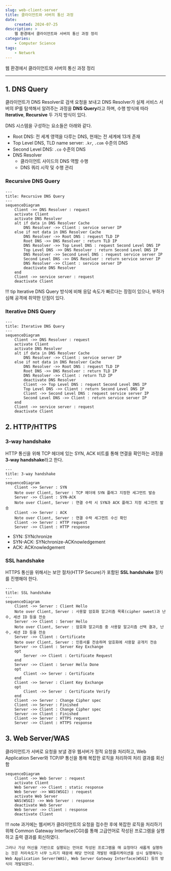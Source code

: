 ```yaml
---
slug: web-client-server
title: 클라이언트와 서버의 통신 과정
date:
    created: 2024-07-25
description: >
    웹 환경에서 클라이언트와 서버의 통신 과정 정리
categories:
    - Computer Science
tags:
    - Network
---
```


웹 환경에서 클라이언트와 서버의 통신 과정 정리  

<!-- more -->

---

## 1. DNS Query

클라이언트가 DNS Resolver로 검색 요청을 보내고 DNS Resolver가 실제 서비스 서버의 IP를 탐색해서 알려주는 과정을 **DNS Query**라고 하며, 수행 방식에 따라 **Iterative**, **Recursive** 두 가지 방식이 있다.  

DNS 시스템을 구성하는 요소들은 아래와 같다.  

- Root DNS: 전 세계 영역을 다루는 DNS, 현재는 전 세계에 13개 존재
- Top Level DNS, TLD name server: `.kr`, `.com` 수준의 DNS
- Second Level DNS: `.co` 수준의 DNS
- DNS Resolver
    - 클라이언트 사이드의 DNS 역할 수행
    - DNS 쿼리 시작 및 수행 관리

### Recursive DNS Query

```mermaid
---
title: Recursive DNS Query
---
sequenceDiagram
    Client ->> DNS Resolver : request
    activate Client
    activate DNS Resolver
    alt if data in DNS Resolver Cache
        DNS Resolver ->> Client : service server IP
    else if not data in DNS Resolver Cache
        DNS Resolver ->> Root DNS : request TLD IP
        Root DNS ->> DNS Resolver : return TLD IP
        DNS Resolver ->> Top Level DNS : request Second Level DNS IP
        Top Level DNS ->> DNS Resolver : return Second Level DNS IP
        DNS Resolver ->> Second Level DNS : request service server IP
        Second Level DNS ->> DNS Resolver : return service server IP
        DNS Resolver ->> Client : service server IP
        deactivate DNS Resolver
    end
    Client ->> service server : request
    deactivate Client
```

!!! tip
    Iterative DNS Query 방식에 비해 응답 속도가 빠르다는 장점이 있으나, 부하가 심해 공격에 취약한 단점이 있다.  

### Iterative DNS Query

```mermaid
---
title: Iterative DNS Query
---
sequenceDiagram
    Client ->> DNS Resolver : request
    activate Client
    activate DNS Resolver
    alt if data in DNS Resolver Cache
        DNS Resolver ->> Client : service server IP
    else if not data in DNS Resolver Cache
        DNS Resolver ->> Root DNS : request TLD IP
        Root DNS ->> DNS Resolver : return TLD IP
        DNS Resolver ->> Client : return TLD IP
        deactivate DNS Resolver
        Client ->> Top Level DNS : request Second Level DNS IP
        Top Level DNS ->> Client : return Second Level DNS IP
        Client ->> Second Level DNS : request service server IP
        Second Level DNS ->> Client : return service server IP
    end
    Client ->> service server : request
    deactivate Client
```

## 2. HTTP/HTTPS

### 3-way handshake

HTTP 통신을 위해 TCP 헤더에 있는 SYN, ACK 비트를 통해 연결을 확인하는 과정을 **3-way handshake**라고 한다.  

```mermaid
---
title: 3-way handshake
---
sequenceDiagram
    Client ->> Server : SYN
    Note over Client, Server : TCP 헤더에 SYN 플래그 지정한 세그먼트 발송
    Server ->> Client : SYN-ACK
    Note over Client, Server : 연결 수락 시 SYN과 ACK 플래그 지정 세그먼트 발송
    Client ->> Server : ACK
    Note over Client, Server : 연결 수락 세그먼트 수신 확인
    Client ->> Server : HTTP request
    Server ->> Client : HTTP response
```

- SYN: SYNchronize
- SYN-ACK: SYNchronize-ACKnowledgement
- ACK: ACKnowledgement

### SSL handshake

HTTPS 통신을 위해서는 보안 절차(HTTP Secure)가 포함된 **SSL handshake** 절차를 진행해야 한다.  

```mermaid
---
title: SSL handshake
---
sequenceDiagram
    Client ->> Server : Client Hello
    Note over Client, Server : 사용할 암호화 알고리즘 목록(cipher sweet)과 난수, 세션 ID 등을 전송
    Server ->> Client : Server Hello
    Note over Client, Server : 암호화 알고리즘 중 사용할 알고리즘 선택 결과, 난수, 세션 ID 등을 전송
    Server ->> Client : Certificate
    Note over Client, Server : 인증서를 전송하며 암호화에 사용할 공개키 전송
    Server ->> Client : Server Key Exchange
    opt
        Server ->> Client : Certificate Request
    end
    Server ->> Client : Server Hello Done
    opt
        Client ->> Server : Certificate
    end
    Client ->> Server : Client Key Exchange
    opt
        Client ->> Server : Certificate Verify
    end
    Client ->> Server : Change Cipher spec
    Client ->> Server : Finished
    Server ->> Client : Change Cipher spec
    Server ->> Client : Finished
    Client ->> Server : HTTPS request
    Server ->> Client : HTTPS response
```

## 3. Web Server/WAS

클라이언트가 서버로 요청을 보낼 경우 웹서버가 정적 요청을 처리하고, Web Application Server와 TCP/IP 통신을 통해 복잡한 로직을 처리하여 처리 결과를 회신함  

```mermaid
sequenceDiagram
    Client ->> Web Server : request
    activate Client
    Web Server ->> Client : static response
    Web Server ->> WAS(WSGI) : request
    activate Web Server
    WAS(WSGI) ->> Web Server : response
    deactivate Web Server
    Web Server ->> Client : response
    deactivate Client
```

!!! note
    과거에는 웹서버가 클라이언트의 요청을 접수한 후에 복잡한 로직을 처리하기 위해 Common Gateway Interface(CGI)를 통해 고급언어로 작성된 프로그램을 실행하고 출력 결과를 회신하였다.  

    그러나 가상 머신을 기반으로 실행되는 언어로 작성된 프로그램을 매 요청마다 새롭게 실행하는 것은 처리속도가 너무 느리기 때문에 해당 언어로 개발된 애플리케이션을 상시 실행해두는 Web Application Server(WAS), Web Server Gateway Interface(WSGI) 등의 방식이 개발되었다.  
